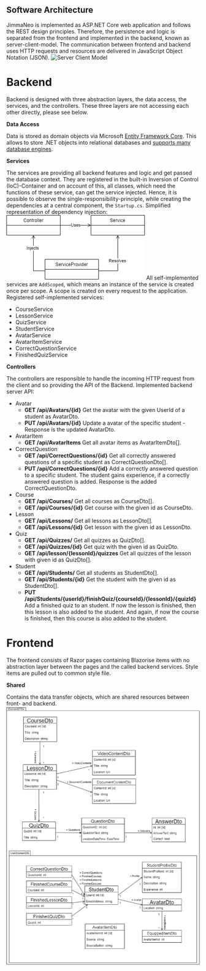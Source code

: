 ## Software Architecture
JimmaNeo is implemented as ASP.NET Core web application and follows the REST design principles. Therefore, the persistence and logic is separated from the frontend and implemented in the backend, known as server-client-model. The communication between frontend and backend uses HTTP requests and resources are delivered in JavaScript Object Notation (JSON).
![Server Client Model](../images/server_client.png)
# Backend
Backend is designed with three abstraction layers, the data access, the services, and the controllers. These three layers are not accessing each other directly, please see below.

**Data Access**

Data is stored as domain objects via Microsoft [Entity Framework Core](https://docs.microsoft.com/en-us/ef/core/). This allows to store .NET objects into relational databases and [supports many database engines](https://docs.microsoft.com/en-us/ef/core/providers/?tabs=dotnet-core-cli).

**Services**

The services are providing all backend features and logic and get passed the database context. They are registered in the built-in Inversion of Control (IoC)-Container and on account of this, all classes, which need the functions of these service, can get the service injected. Hence, it is possible to observe the single-responsibility-principle, while creating the dependencies at a central component, the `Startup.cs`. Simplified representation of dependency injection:
![Simplified representation of dependency injection](../images/dependency_injection.png)
All self-implemented services are `AddScoped`, which means an instance of the service is created once per scope. A scope is created on every request to the application.
Registered self-implemented services:
* CourseService
* LessonService
* QuizService
* StudentService
* AvatarService
* AvatarItemService
* CorrectQuestionService
* FinishedQuizService

**Controllers**

The controllers are responsible to handle the incoming HTTP request from the client and so providing the API of the Backend.
Implemented backend server API:
* Avatar
    * **GET /api/Avatars/{id}**
    Get the avatar with the given UserId of a student as AvatarDto.
    * **PUT /api/Avatars/{id}**
    Update a avatar of the specific student - Response is the updated AvatarDto.
* AvatarItem
    * **GET /api/AvatarItems**
    Get all avatar items as AvatarItemDto[].
* CorrectQuestion
    * **GET /api/CorrectQuestions/{id}**
    Get all correctly answered questions of a specific student as CorrectQuestionDto[].
    * **PUT /api/CorrectQuestions/{id}**
    Add a correctly answered question to a specific student. The student gains experience, if a correctly answered question is added. Response is the added CorrectQuestionDto.
* Course
    * **GET /api/Courses/**
    Get all courses as CourseDto[].
    * **GET /api/Courses/{id}**
    Get course  with the given id as CourseDto.
* Lesson
    * **GET /api/Lessons/**
    Get all lessons as LessonDto[].
    * **GET /api/Lessons/{id}**
    Get lesson with the given id as LessonDto.
* Quiz
    * **GET /api/Quizzes/**
    Get all quizzes as QuizDto[].
    * **GET /api/Quizzes/{id}**
    Get quiz with the given id as QuizDto.
    * **GET /api/lesson/{lessonId}/quizzes**
    Get all quizzes of the lesson with given id as QuizDto[].
* Student
    * **GET /api/Students/**
    Get all students as StudentDto[].
    * **GET /api/Students/{id}**
    Get the student with the given id as StudentDto[].
    * **PUT /api/Students/{userId}/finishQuiz/{courseId}/{lessonId}/{quizId}**
    Add a finished quiz to an student. If now the lesson is finished, then this lesson is also added to the student. And again, if now the course is finished, then this course is also added to the student.


# Frontend
The frontend consists of Razor pages containing Blazorise items with no abstraction layer between the pages and the called backend services. Style items are pulled out to common style file.

**Shared**

Contains the data transfer objects, which are shared resources between front- and backend.
![Data Transfer Object Model](../images/data_transfer_object_model.png)